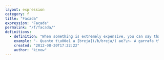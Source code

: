 ```yaml
---
layout: expression
category: f
title: "Facada"
expression: "Facada"
permalink: "/f/facada/"
definitions:
  - definition: "When something is extremely expensive, you can say that it is a \"facada\". Say you find a beer for 100 USD in a local buteco. You could say that that is a facada."
    example: "- Quanto t\u00e1 a [breja](/b/breja/) ae?\n- A garrafa t\u00e1 100 d\u00f3lares.\n- 100 d\u00f3lares? T\u00e1 louco?! Que facada!"
    created: "2012-08-30T17:22:22"
    author: "kinow"
---
```

